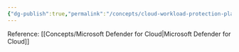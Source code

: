 ```yaml
---
{"dg-publish":true,"permalink":"/concepts/cloud-workload-protection-platform/","tags":["concept/SRE/cloud/azure"]}
---
```


Reference: [[Concepts/Microsoft Defender for Cloud\|Microsoft Defender for Cloud]]
